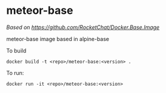 meteor-base
===========

*Based on https://github.com/RocketChat/Docker.Base.Image*

meteor-base image based in alpine-base

To build

```
docker build -t <repo>/meteor-base:<version> .
```

To run:

```
docker run -it <repo>/meteor-base:<version> 
```